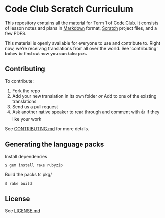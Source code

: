 # Code Club Scratch Curriculum

This repository contains all the material for Term 1 of [Code Club][codeclub].
It consists of lesson notes and plans in [Markdown][markdown] format,
[Scratch][scratch] project files, and a few PDFS.

This material is openly available for everyone to use and contribute to.
Right now, we’re receiving translations from all over the world.
See 'contributing' below to find out how you can take part.

## Contributing

To contribute:

1. Fork the repo
2. Add your new translation in its own folder *or*
   Add to one of the existing translations
3. Send us a pull request
4. Ask another native speaker to read through and comment with :+1:
   if they like your work

See [CONTRIBUTING.md](CONTRIBUTING.md) for more details.

## Generating the language packs

Install dependencies

```shell
$ gem install rake rubyzip
```

Build the packs to pkg/

```shell
$ rake build
```

## License

See [LICENSE.md](LICENSE.md)

[codeclub]: http://codeclubworld.org/
[markdown]: http://daringfireball.net/projects/markdown/
[scratch]: http://scratch.mit.edu/
